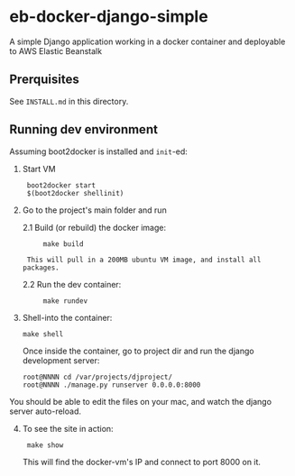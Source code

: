 eb-docker-django-simple
=======================

A simple Django application working in a docker container and deployable to AWS Elastic Beanstalk


Prerquisites
------------

See `INSTALL.md` in this directory.


Running dev environment
-----------------------

Assuming boot2docker is installed and `init`-ed:

1. Start VM  

        boot2docker start
        $(boot2docker shellinit)


2. Go to the project's main folder and run

    2.1 Build (or rebuild) the docker image: 

            make build

        This will pull in a 200MB ubuntu VM image, and install all packages.

    2.2 Run the dev container:

            make rundev


3.  Shell-into the container:

        make shell

    Once inside the container, go to project dir and run the django development server:

        root@NNNN cd /var/projects/djproject/
        root@NNNN ./manage.py runserver 0.0.0.0:8000   

    
You should be able to edit the files on your mac, 
and watch the django server auto-reload.


4. To see the site in action:

        make show

    This will find the docker-vm's IP and connect to port 8000 on it.


    













